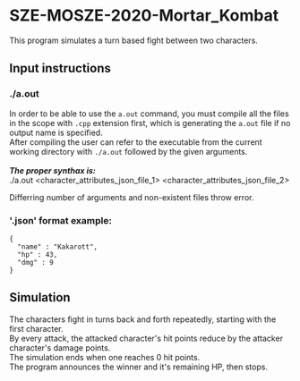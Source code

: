 # SZE-MOSZE-2020-Mortar_Kombat

This program simulates a turn based fight between two characters.  

## Input instructions
### ./a.out
In order to be able to use the `a.out` command, you must compile all the files in the scope with `.cpp` extension first, which is generating the `a.out` file if no output name is specified.<br>After compiling the user can refer to the executable from the current working directory with `./a.out` followed by the given arguments.  
<br>***The proper synthax is:***  
./a.out <character_attributes_json_file_1> <character_attributes_json_file_2>  
   
Differring number of arguments and non-existent files throw error.
### '.json' format example:
```
{
  "name" : "Kakarott",
  "hp" : 43,
  "dmg" : 9
}
```

## Simulation
The characters fight in turns back and forth repeatedly, starting with the first character.  
By every attack, the attacked character's hit points reduce by the attacker character's damage points.  
The simulation ends when one reaches 0 hit points.  
The program announces the winner and it's remaining HP, then stops.  

